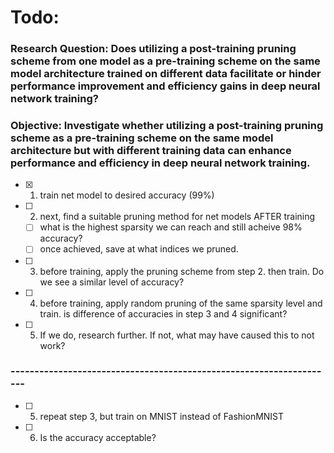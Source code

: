 
# Todo:

### Research Question: Does utilizing a post-training pruning scheme from one model as a pre-training scheme on the same model architecture trained on different data facilitate or hinder performance improvement and efficiency gains in deep neural network training?

### Objective: Investigate whether utilizing a post-training pruning scheme as a pre-training scheme on the same model architecture but with different training data can enhance performance and efficiency in deep neural network training.

- [x] 1) train net model to desired accuracy (99%)
- [ ] 2) next, find a suitable pruning method for net models AFTER training
    - [ ] what is the highest sparsity we can reach and still acheive 98% accuracy?
    - [ ] once achieved, save at what indices we pruned.
- [ ] 3) before training, apply the pruning scheme from step 2. then train. Do we see a similar level of accuracy? 
- [ ] 4) before training, apply random pruning of the same sparsity level and train. is difference of accuracies in step 3 and 4 significant?
- [ ] 5) If we do, research further. If not, what may have caused this to not work?

### --------------------------------------------------------------------

- [ ] 5) repeat step 3, but train on MNIST instead of FashionMNIST
- [ ] 6) Is the accuracy acceptable?
